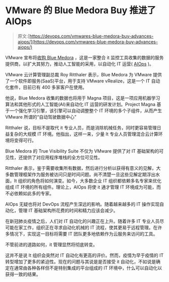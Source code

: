 # VMware 的 Blue Medora Buy 推进了 AIOps

> 原文:[https://devops.com/vmwares-blue-medora-buy-advances-aiops/](https://devops.com/vmwares-blue-medora-buy-advances-aiops/)

VMware 宣布将[收购 Blue Medora](https://www.vmware.com/company/news/updates/vmware-intent-acquire-true-visibility-suite.html) ，这是一家整合 it 监控工具收集的数据的服务提供商，以扩大其努力，推动人工智能的采用，以自动化 IT 运营( [AIOps](https://devops.com/devops-and-aiops-better-together/) )。

VMware 云计算管理副总裁 Roy Ritthaler 表示，Blue Medora 为 VMware 提供了一个软件即服务(SaaS)平台，用于支持 VMware vRealize，这是一个 IT 自动化套件，目前已有 400 多家客户在使用。

他说，Blue Medora 收集的数据也将用于 Magna 项目，这是一项应用机器学习算法和其他形式的人工智能(AI)来自动化 IT 运营的研发计划。Project Magna 基于一个强化学习引擎，该引擎可以自动调整整个 IT 环境的多个子组件，从而产生 VMware 所谓的“自动驾驶数据中心”

Ritthaler 说，目标不是取代 it 专业人员，而是消除机械任务，同时更容易管理日益复杂的大规模 IT 环境。他指出，这样一来，少量 It 专业人员管理混合云计算环境将变得可行。

Blue Medora 的 True Visibility Suite 不仅为 VMware 提供了对 IT 基础架构的可见性，还提供了对应用程序堆栈的全方位可见性。

Ritthaler 表示，鉴于需要收集所有数据，然后进行分析以获得有意义的见解，大多数管理框架作为服务被访问只是时间问题。尚不清楚一旦这些见解定期浮出水面，It 组织的角色将如何演变。如今，大多数企业 IT 组织都依赖多名专家来优化组成 IT 环境的所有组件。理论上，AIOps 将使 it 通才管理 IT 环境成为可能，而不必依赖如此多的专家。

AIOps 无疑也将对 DevOps 流程产生深远的影响。随着越来越多的 IT 操作实现自动化，管理 IT 基础架构所花费的时间和精力应该会减少。

在新冠肺炎疫情之后，人们对 IT 自动化的兴趣正在上升。随着许多 IT 专业人员尽可能在家工作，组织正在寻求自动化机械的 IT 流程，使其更易于远程管理。在许多情况下，实现这一目标将需要 IT 团队更多地依赖作为云服务来访问的工具。

不管前进的道路如何，it 管理显然将彻底转变。

这并不是说 It 组织会突然对 IT 自动化有更高的评价。然而，疫情为早于疫情的 IT 转型增加了更多的紧迫性。现在的问题与其说是是否接受 it 自动化，不如说是确定在通常由各种各样但不是特别集成的平台组成的 IT 环境中，什么可以自动化以获得一致的结果。